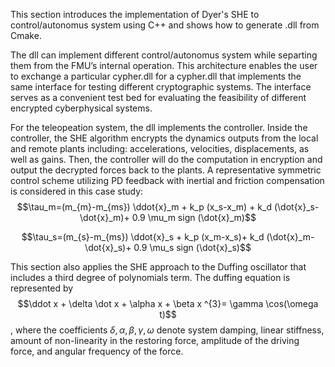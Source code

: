 This section introduces the implementation of Dyer's SHE to control/autonomus system using C++ and shows how to generate .dll from Cmake. 

The dll can implement different control/autonomus system while separting them from the FMU’s internal operation. This architecture enables the user
to exchange a particular cypher.dll for a cypher.dll that implements the same interface for testing different cryptographic systems. The interface serves as a convenient test bed for evaluating the feasibility of different encrypted cyberphysical systems.

For the teleopeation system, the dll implements the controller. Inside the controller, the SHE algorithm encrypts the dynamics outputs from the local and remote plants including: accelerations, velocities, displacements, as well as gains. Then, the controller will do the computation in encryption and output the decrypted forces back to the plants. A representative symmetric control scheme utilizing PD feedback with inertial and friction compensation is considered in this case study:
$$\tau_m=(m_{m}-m_{ms}) \ddot{x}_m + k_p (x_s-x_m) +
k_d (\dot{x}_s-\dot{x}_m)+ 0.9 \mu_m sign (\dot{x}_m)$$

$$\tau_s=(m_{s}-m_{ms}) \ddot{x}_s + k_p (x_m-x_s)+
k_d (\dot{x}_m-\dot{x}_s)+ 0.9 \mu_s sign (\dot{x}_s)$$
     
     
This section also applies the SHE approach to the Duffing oscillator that includes a third degree of polynomials term. The duffing equation is represented by
$$\ddot x + \delta \dot x + \alpha x + \beta x ^{3}= \gamma \cos(\omega t)$$, where the coefficients $\delta, \alpha, \beta, \gamma, \omega$  denote system
damping, linear stiffness, amount of non-linearity in the restoring force, amplitude of the driving force, and angular frequency of the force.

